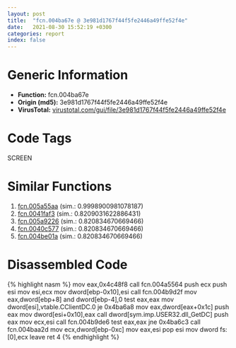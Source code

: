 ```yaml
---
layout: post
title:  "fcn.004ba67e @ 3e981d1767f44f5fe2446a49ffe52f4e"
date:   2021-08-30 15:52:19 +0300
categories: report
index: false
---
```


# Generic Information
- **Function:** fcn.004ba67e
- **Origin (md5):** 3e981d1767f44f5fe2446a49ffe52f4e
- **VirusTotal:** [virustotal.com/gui/file/3e981d1767f44f5fe2446a49ffe52f4e][virustotal_ref]

# Code Tags
<span class="tag" id="SCREEN">SCREEN</span>


# Similar Functions

1. [fcn.005a55aa][similar_1_ref] (sim.: 0.9998900981078187)
2. [fcn.0041faf3][similar_2_ref] (sim.: 0.8209031622886431)
3. [fcn.005a9226][similar_3_ref] (sim.: 0.820834670669466)
4. [fcn.0040c577][similar_4_ref] (sim.: 0.820834670669466)
5. [fcn.004be01a][similar_5_ref] (sim.: 0.820834670669466)


# Disassembled Code

{% highlight nasm %}
mov eax,0x4c48f8
call fcn.004a5564
push ecx
push esi
mov esi,ecx
mov dword[ebp-0x10],esi
call fcn.004b9d2f
mov eax,dword[ebp+8]
and dword[ebp-4],0
test eax,eax
mov dword[esi],vtable.CClientDC.0
je 0x4ba6a8
mov eax,dword[eax+0x1c]
push eax
mov dword[esi+0x10],eax
call dword[sym.imp.USER32.dll_GetDC]
push eax
mov ecx,esi
call fcn.004b9de6
test eax,eax
jne 0x4ba6c3
call fcn.004baa2d
mov ecx,dword[ebp-0xc]
mov eax,esi
pop esi
mov dword fs:[0],ecx
leave
ret 4
{% endhighlight %}


[similar_1_ref]: /report/fcn.005a55aa@7453c96a6fbd42ec690b8deb53eafcba
[similar_2_ref]: /report/fcn.0041faf3@59aef7c08025d70f84c85db2092fc99e
[similar_3_ref]: /report/fcn.005a9226@7453c96a6fbd42ec690b8deb53eafcba
[similar_4_ref]: /report/fcn.0040c577@d4e56c7d970c209a3a2b3c4b4cc5e586
[similar_5_ref]: /report/fcn.004be01a@3e981d1767f44f5fe2446a49ffe52f4e
[virustotal_ref]: https://www.virustotal.com/gui/file/3e981d1767f44f5fe2446a49ffe52f4e